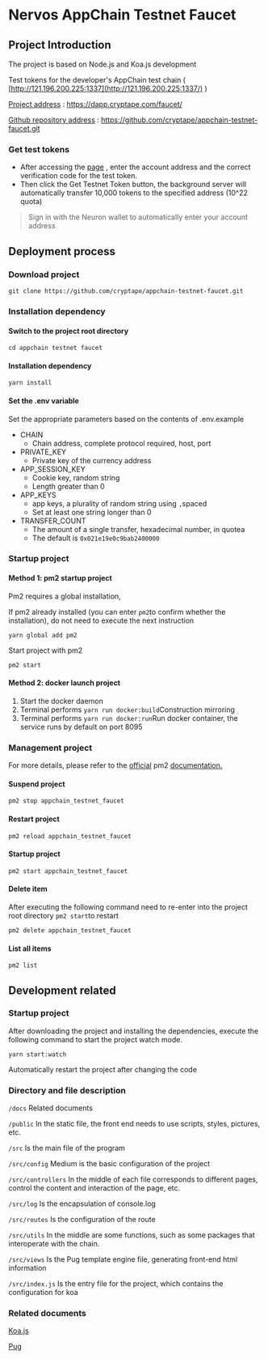 # Nervos AppChain Testnet Faucet

## Project Introduction

The project is based on Node.js and Koa.js development

Test tokens for the developer's AppChain test chain ( [http://121.196.200.225:1337](http://121.196.200.225:1337/) )

[Project address](https://dapp.cryptape.com/faucet/) : <https://dapp.cryptape.com/faucet/>

[Github repository address](https://github.com/cryptape/appchain-testnet-faucet.git) : <https://github.com/cryptape/appchain-testnet-faucet.git>

### Get test tokens

- After accessing the [page](https://dapp.cryptape.com/faucet/) , enter the account address and the correct verification code for the test token.
- Then click the Get Testnet Token button, the background server will automatically transfer 10,000 tokens to the specified address (10^22 quota)

> Sign in with the Neuron wallet to automatically enter your account address

## Deployment process

### Download project

```
git clone https://github.com/cryptape/appchain-testnet-faucet.git
```

### Installation dependency

#### Switch to the project root directory

```
cd appchain testnet faucet
```

#### Installation dependency

```
yarn install
```

#### Set the .env variable

Set the appropriate parameters based on the contents of .env.example

- CHAIN
  - Chain address, complete protocol required, host, port
- PRIVATE_KEY
  - Private key of the currency address
- APP_SESSION_KEY
  - Cookie key, random string
  - Length greater than 0
- APP_KEYS
  - app keys, a plurality of random string using `,`spaced
  - Set at least one string longer than 0
- TRANSFER_COUNT
  - The amount of a single transfer, hexadecimal number, in quotea
  - The default is `0x021e19e0c9bab2400000`

### Startup project

#### Method 1: pm2 startup project

Pm2 requires a global installation,

If pm2 already installed (you can enter `pm2`to confirm whether the installation), do not need to execute the next instruction

```
yarn global add pm2
```

Start project with pm2

```
pm2 start
```

#### Method 2: docker launch project

1. Start the docker daemon
2. Terminal performs `yarn run docker:build`Construction mirroring
3. Terminal performs `yarn run docker:run`Run docker container, the service runs by default on port 8095

### Management project

For more details, please refer to the [official](http://pm2.keymetrics.io/docs/usage/process-management/) pm2 [documentation.](http://pm2.keymetrics.io/docs/usage/process-management/)

#### Suspend project

```
pm2 stop appchain_testnet_faucet
```

#### Restart project

```
pm2 reload appchain_testnet_faucet
```

#### Startup project

```
pm2 start appchain_testnet_faucet
```

#### Delete item

After executing the following command need to re-enter into the project root directory `pm2 start`to restart

```
pm2 delete appchain_testnet_faucet
```

#### List all items

```
pm2 list
```

## Development related

### Startup project

After downloading the project and installing the dependencies, execute the following command to start the project watch mode.

```
yarn start:watch
```

Automatically restart the project after changing the code

### Directory and file description

`/docs` Related documents

`/public` In the static file, the front end needs to use scripts, styles, pictures, etc.

`/src` Is the main file of the program

`/src/config` Medium is the basic configuration of the project

`/src/controllers` In the middle of each file corresponds to different pages, control the content and interaction of the page, etc.

`/src/log` Is the encapsulation of console.log

`/src/routes` Is the configuration of the route

`/src/utils` In the middle are some functions, such as some packages that interoperate with the chain.

`/src/views` Is the Pug template engine file, generating front-end html information

`/src/index.js` Is the entry file for the project, which contains the configuration for koa

### Related documents

[Koa.js](https://koa.bootcss.com/)

[Pug](https://pugjs.org/api/getting-started.html)